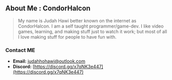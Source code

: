 ## About Me : CondorHalcon
> My name is Judah Hawi better known on the internet as CondorHalcon. I am a self taught programmer/game-dev. I like video games, learning, and making stuff just to watch it work; but most of all I love making stuff for people to have fun with.

### Contact ME
* __Email:__ judahhohawi@outlook.com
* __Discord:__ [https://discord.gg/x7qNK3e447](https://discord.gg/x7qNK3e447)
